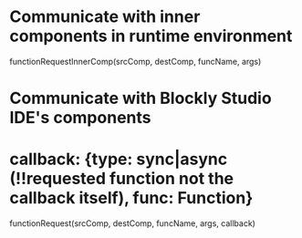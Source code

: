 # Communicate with inner components in runtime environment

functionRequestInnerComp(srcComp, destComp, funcName, args)

# Communicate with Blockly Studio IDE's components

# callback: {type: sync|async (!!requested function not the callback itself), func: Function}

functionRequest(srcComp, destComp, funcName, args, callback)
